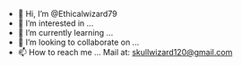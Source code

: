 - 👋 Hi, I’m @Ethicalwizard79
- 👀 I’m interested in ...
- 🌱 I’m currently learning ...
- 💞️ I’m looking to collaborate on ...
- 📫 How to reach me ... Mail at: skullwizard120@gmail.com

<!---
Ethicalwizard79/Ethicalwizard79 is a ✨ special ✨ repository because its `README.md` (this file) appears on your GitHub profile.
You can click the Preview link to take a look at your changes.
--->
